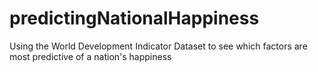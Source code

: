 # predictingNationalHappiness
Using the World Development Indicator Dataset to see which factors are most predictive of a nation's happiness
